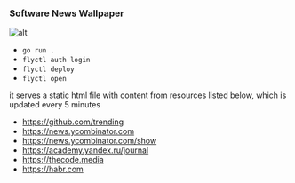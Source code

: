 ### Software News Wallpaper
![alt](https://i.imgur.com/NEJaPwZ.jpg)

- `go run .`
- `flyctl auth login`
- `flyctl deploy`
- `flyctl open`

it serves a static html file with content from resources listed below, which is updated every 5 minutes
- https://github.com/trending
- https://news.ycombinator.com
- https://news.ycombinator.com/show
- https://academy.yandex.ru/journal
- https://thecode.media
- https://habr.com
